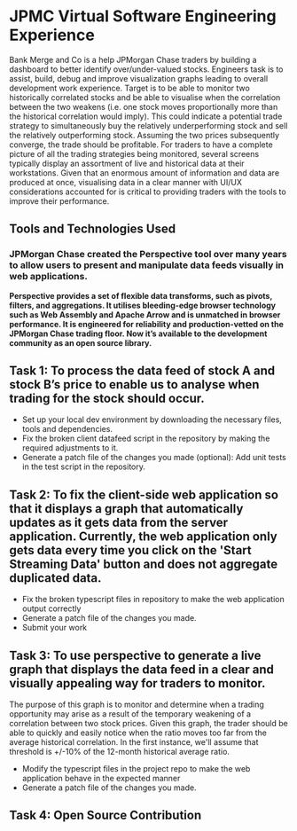 # JPMC Virtual Software Engineering Experience
Bank Merge and Co is a help JPMorgan Chase traders by building a dashboard to better identify over/under-valued stocks. Engineers task is to assist, build, debug and improve visualization graphs leading to overall development work experience.
Target is to be able to monitor two historically correlated stocks and be able to visualise when the correlation between the two weakens (i.e. one stock moves proportionally more than the historical correlation would imply). This could indicate a potential trade strategy to simultaneously buy the relatively underperforming stock and sell the relatively outperforming stock. Assuming the two prices subsequently converge, the trade should be profitable.
For traders to have a complete picture of all the trading strategies being monitored, several screens typically display an assortment of live and historical data at their workstations.
Given that an enormous amount of information and data are produced at once, visualising data in a clear manner with UI/UX considerations accounted for is critical to providing traders with the tools to improve their performance.

## Tools and Technologies Used
### JPMorgan Chase created the Perspective tool over many years to allow users to present and manipulate data feeds visually in web applications.
**Perspective provides a set of flexible data transforms, such as pivots, filters, and aggregations. It utilises bleeding-edge browser technology such as Web Assembly and Apache Arrow and is unmatched in browser performance. It is engineered for reliability and production-vetted on the JPMorgan Chase trading floor. Now it’s available to the development community as an open source library.**

## Task 1: To process the data feed of stock A and stock B’s price to enable us to analyse when trading for the stock should occur.
- Set up your local dev environment by downloading the necessary files, tools and dependencies.
- Fix the broken client datafeed script in the repository by making the required adjustments to it.
- Generate a patch file of the changes you made
(optional): Add unit tests in the test script in the repository.

## Task 2: To fix the client-side web application so that it displays a graph that automatically updates as it gets data from the server application. Currently, the web application only gets data every time you click on the 'Start Streaming Data' button and does not aggregate duplicated data.

- Fix the broken typescript files in repository to make the web application output correctly
- Generate a patch file of the changes you made.
- Submit your work

## Task 3: To use perspective to generate a live graph that displays the data feed in a clear and visually appealing way for traders to monitor.
The purpose of this graph is to monitor and determine when a trading opportunity may arise as a result of the temporary weakening of a correlation between two stock prices. Given this graph, the trader should be able to quickly and easily notice when the ratio moves too far from the average historical correlation. In the first instance, we'll assume that threshold is +/-10% of the 12-month historical average ratio.

- Modify the typescript files in the project repo to make the web application behave in the expected manner
- Generate a patch file of the changes you made.

## Task 4: Open Source Contribution 
